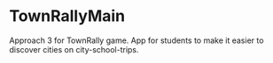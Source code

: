 # TownRallyMain
Approach 3 for TownRally game. App for students to make it easier to discover cities on city-school-trips.
